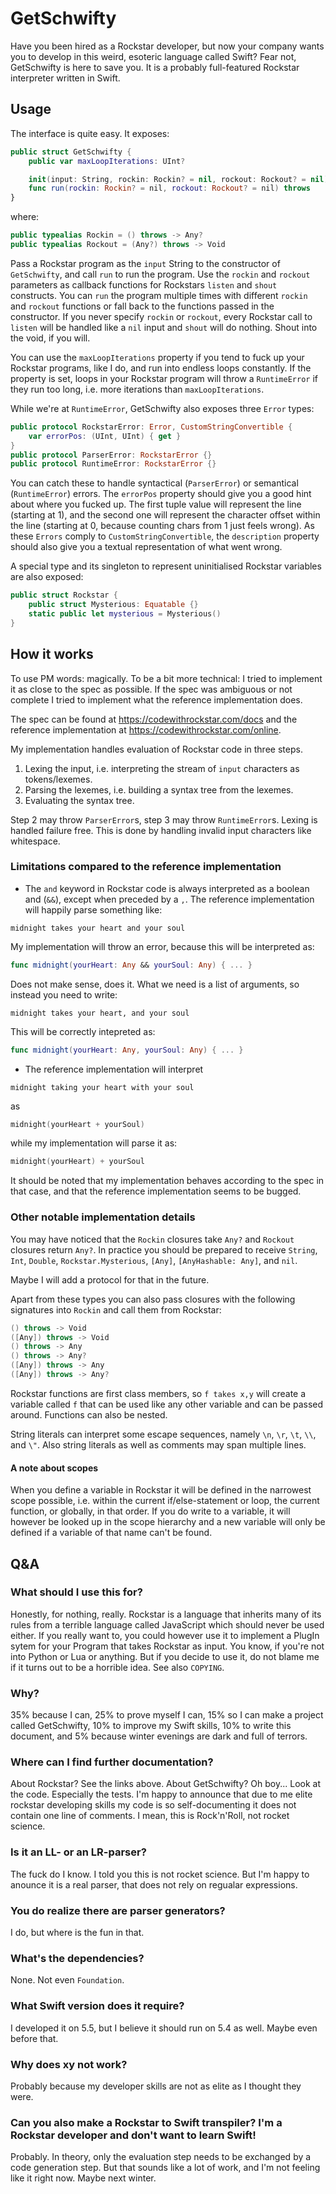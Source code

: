 # GetSchwifty

Have you been hired as a Rockstar developer, but now your company wants you to develop in this weird, esoteric language called Swift?
Fear not, GetSchwifty is here to save you.
It is a probably full-featured Rockstar interpreter written in Swift.

## Usage
The interface is quite easy.
It exposes:
```swift
public struct GetSchwifty {
    public var maxLoopIterations: UInt?

    init(input: String, rockin: Rockin? = nil, rockout: Rockout? = nil) throws
    func run(rockin: Rockin? = nil, rockout: Rockout? = nil) throws
}
```
where:
```swift
public typealias Rockin = () throws -> Any?
public typealias Rockout = (Any?) throws -> Void
```
Pass a Rockstar program as the `input` String to the constructor of `GetSchwifty`, and call `run` to run the program.
Use the `rockin` and `rockout` parameters as callback functions for Rockstars `listen` and `shout` constructs.
You can `run` the program multiple times with different `rockin` and `rockout` functions or fall back to the functions passed in the constructor.
If you never specify `rockin` or `rockout`, every Rockstar call to `listen` will be handled like a `nil` input and `shout` will do nothing.
Shout into the void, if you will.

You can use the `maxLoopIterations` property if you tend to fuck up your Rockstar programs, like I do, and run into endless loops constantly.
If the property is set, loops in your Rockstar program will throw a `RuntimeError` if they run too long, i.e. more iterations than `maxLoopIterations`.

While we're at `RuntimeError`, GetSchwifty also exposes three `Error` types:
```swift
public protocol RockstarError: Error, CustomStringConvertible {
    var errorPos: (UInt, UInt) { get }
}
public protocol ParserError: RockstarError {}
public protocol RuntimeError: RockstarError {}
```
You can catch these to handle syntactical (`ParserError`) or semantical (`RuntimeError`) errors.
The `errorPos` property should give you a good hint about where you fucked up.
The first tuple value will represent the line (starting at 1), and the second one will represent the character offset within the line (starting at 0, because counting chars from 1 just feels wrong).
As these `Errors` comply to `CustomStringConvertible`, the `description` property should also give you a textual representation of what went wrong.

A special type and its singleton to represent uninitialised Rockstar variables are also exposed:
```swift
public struct Rockstar {
    public struct Mysterious: Equatable {}
    static public let mysterious = Mysterious()
}
```

## How it works
To use PM words: magically.
To be a bit more technical:
I tried to implement it as close to the spec as possible.
If the spec was ambiguous or not complete I tried to implement what the reference implementation does.

The spec can be found at https://codewithrockstar.com/docs and the reference implementation at https://codewithrockstar.com/online.

My implementation handles evaluation of Rockstar code in three steps.
1. Lexing the input, i.e. interpreting the stream of `input` characters as tokens/lexemes.
1. Parsing the lexemes, i.e. building a syntax tree from the lexemes.
1. Evaluating the syntax tree.

Step 2 may throw `ParserError`s, step 3 may throw `RuntimeError`s.
Lexing is handled failure free. This is done by handling invalid input characters like whitespace.

### Limitations compared to the reference implementation
* The `and` keyword in Rockstar code is always interpreted as a boolean and (`&&`), except when preceded by a `,`.
The reference implementation will happily parse something like:
```rockstar
midnight takes your heart and your soul
```
My implementation will throw an error, because this will be interpreted as:
```swift
func midnight(yourHeart: Any && yourSoul: Any) { ... }
```
Does not make sense, does it.
What we need is a list of arguments, so instead you need to write:
```rockstar
midnight takes your heart, and your soul
```
This will be correctly intepreted as:
```swift
func midnight(yourHeart: Any, yourSoul: Any) { ... }
```

* The reference implementation will interpret
```rockstar
midnight taking your heart with your soul
```
as
```swift
midnight(yourHeart + yourSoul)
```
while my implementation will parse it as:
```swift
midnight(yourHeart) + yourSoul
```
It should be noted that my implementation behaves according to the spec in that case, and that the reference implementation seems to be bugged.

### Other notable implementation details
You may have noticed that the `Rockin` closures take `Any?` and `Rockout` closures return `Any?`.
In practice you should be prepared to receive `String`, `Int`, `Double`, `Rockstar.Mysterious`, `[Any]`, `[AnyHashable: Any]`, and `nil`.

Maybe I will add a protocol for that in the future.

Apart from these types you can also pass closures with the following signatures into `Rockin` and call them from Rockstar:
```swift
() throws -> Void
([Any]) throws -> Void
() throws -> Any
() throws -> Any?
([Any]) throws -> Any
([Any]) throws -> Any?
```

Rockstar functions are first class members, so `f takes x,y` will create a variable called `f` that can be used like any other variable and can be passed around.
Functions can also be nested.

String literals can interpret some escape sequences, namely `\n`, `\r`, `\t`, `\\`, and `\"`.
Also string literals as well as comments may span multiple lines.

#### A note about scopes
When you define a variable in Rockstar it will be defined in the narrowest scope possible, i.e. within the current if/else-statement or loop, the current function, or globally, in that order.
If you do write to a variable, it will however be looked up in the scope hierarchy and a new variable will only be defined if a variable of that name can't be found.

## Q&A
### What should I use this for?
Honestly, for nothing, really. Rockstar is a language that inherits many of its rules from a terrible language called JavaScript which should never be used either.
If you really want to, you could however use it to implement a PlugIn sytem for your Program that takes Rockstar as input. You know, if you're not into Python or Lua or anything.
But if you decide to use it, do not blame me if it turns out to be a horrible idea. See also `COPYING`.

### Why?
35% because I can, 25% to prove myself I can, 15% so I can make a project called GetSchwifty, 10% to improve my Swift skills, 10% to write this document, and 5% because winter evenings are dark and full of terrors.

### Where can I find further documentation?
About Rockstar? See the links above. About GetSchwifty? Oh boy... Look at the code. Especially the tests. I'm happy to announce that due to me elite rockstar developing skills my code is so self-documenting it does not contain one line of comments. I mean, this is Rock'n'Roll, not rocket science.

### Is it an LL- or an LR-parser?
The fuck do I know. I told you this is not rocket science. But I'm happy to anounce it is a real parser, that does not rely on regualar expressions.

### You do realize there are parser generators?
I do, but where is the fun in that.

### What's the dependencies?
None. Not even `Foundation`.

### What Swift version does it require?
I developed it on 5.5, but I believe it should run on 5.4 as well. Maybe even before that.

### Why does xy not work?
Probably because my developer skills are not as elite as I thought they were.

### Can you also make a Rockstar to Swift transpiler? I'm a Rockstar developer and don't want to learn Swift!
Probably. In theory, only the evaluation step needs to be exchanged by a code generation step. But that sounds like a lot of work, and I'm not feeling like it right now. Maybe next winter.
